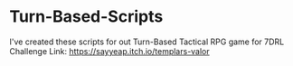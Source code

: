 # Turn-Based-Scripts
I've created these scripts for out Turn-Based Tactical RPG game for 7DRL Challenge
Link: https://sayyeap.itch.io/templars-valor




